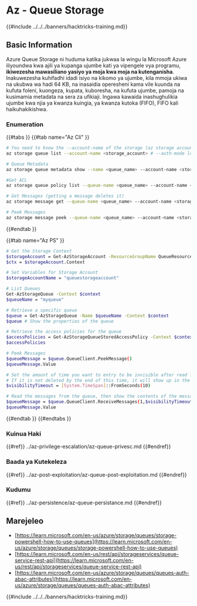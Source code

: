 # Az - Queue Storage

{{#include ../../../banners/hacktricks-training.md}}

## Basic Information

Azure Queue Storage ni huduma katika jukwaa la wingu la Microsoft Azure iliyoundwa kwa ajili ya kupanga ujumbe kati ya vipengele vya programu, **ikiwezesha mawasiliano yasiyo ya moja kwa moja na kutenganisha**. Inakuwezesha kuhifadhi idadi isiyo na kikomo ya ujumbe, kila mmoja ukiwa na ukubwa wa hadi 64 KB, na inasaidia operesheni kama vile kuunda na kufuta foleni, kuongeza, kupata, kuboresha, na kufuta ujumbe, pamoja na kusimamia metadata na sera za ufikiaji. Ingawa kawaida inashughulikia ujumbe kwa njia ya kwanza kuingia, ya kwanza kutoka (FIFO), FIFO kali haikuhakikishwa.

### Enumeration

{{#tabs }}
{{#tab name="Az Cli" }}
```bash
# You need to know the --account-name of the storage (az storage account list)
az storage queue list --account-name <storage_account> # --auth-mode login

# Queue Metadata
az storage queue metadata show --name <queue_name> --account-name <storage_account> # --auth-mode login

#Get ACL
az storage queue policy list --queue-name <queue_name> --account-name <storage_account> # --auth-mode login

# Get Messages (getting a message deletes it)
az storage message get --queue-name <queue_name> --account-name <storage_account> # --auth-mode login

# Peek Messages
az storage message peek --queue-name <queue_name> --account-name <storage_account> # --auth-mode login
```
{{#endtab }}

{{#tab name="Az PS" }}
```bash
# Get the Storage Context
$storageAccount = Get-AzStorageAccount -ResourceGroupName QueueResourceGroup -Name queuestorageaccount1994
$ctx = $storageAccount.Context

# Set Variables for Storage Account
$storageAccountName = "queuestorageaccount"

# List Queues
Get-AzStorageQueue -Context $context
$queueName = "myqueue"

# Retrieve a specific queue
$queue = Get-AzStorageQueue -Name $queueName -Context $context
$queue # Show the properties of the queue

# Retrieve the access policies for the queue
$accessPolicies = Get-AzStorageQueueStoredAccessPolicy -Context $context -QueueName $queueName
$accessPolicies

# Peek Messages
$queueMessage = $queue.QueueClient.PeekMessage()
$queueMessage.Value

# Set the amount of time you want to entry to be invisible after read from the queue
# If it is not deleted by the end of this time, it will show up in the queue again
$visibilityTimeout = [System.TimeSpan]::FromSeconds(10)

# Read the messages from the queue, then show the contents of the messages.
$queueMessage = $queue.QueueClient.ReceiveMessages(1,$visibilityTimeout)
$queueMessage.Value
```
{{#endtab }}
{{#endtabs }}

### Kuinua Haki

{{#ref}}
../az-privilege-escalation/az-queue-privesc.md
{{#endref}}

### Baada ya Kutekeleza

{{#ref}}
../az-post-exploitation/az-queue-post-exploitation.md
{{#endref}}

### Kudumu

{{#ref}}
../az-persistence/az-queue-persistance.md
{{#endref}}

## Marejeleo

- [https://learn.microsoft.com/en-us/azure/storage/queues/storage-powershell-how-to-use-queues](https://learn.microsoft.com/en-us/azure/storage/queues/storage-powershell-how-to-use-queues)
- [https://learn.microsoft.com/en-us/rest/api/storageservices/queue-service-rest-api](https://learn.microsoft.com/en-us/rest/api/storageservices/queue-service-rest-api)
- [https://learn.microsoft.com/en-us/azure/storage/queues/queues-auth-abac-attributes](https://learn.microsoft.com/en-us/azure/storage/queues/queues-auth-abac-attributes)

{{#include ../../../banners/hacktricks-training.md}}
